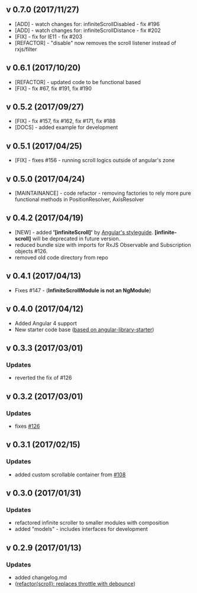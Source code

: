 ## v 0.7.0 (2017/11/27)
* [ADD] - watch changes for: infiniteScrollDisabled - fix #196
* [ADD] - watch changes for: infiniteScrollDistance - fix #202
* [FIX] - fix for IE11 - fix #203 
* [REFACTOR] - "disable" now removes the scroll listener instead of rxjs/filter

## v 0.6.1 (2017/10/20)
* [REFACTOR] - updated code to be functional based
* [FIX] - fix #67, fix #191, fix #190

## v 0.5.2 (2017/09/27)
* [FIX] -  fix #157, fix #162, fix #171, fix #188
* [DOCS] - added example for development

## v 0.5.1 (2017/04/25)
* [FIX] - fixes #156 - running scroll logics outside of angular's zone

## v 0.5.0 (2017/04/24)
* [MAINTAINANCE] - code refactor - removing factories to rely more pure functional methods in PositionResolver, AxisResolver

## v 0.4.2 (2017/04/19)
* [NEW] - added **'[infiniteScroll]'** by [Angular's styleguide](https://angular.io/docs/ts/latest/guide/style-guide.html#!#02-06). **[infinite-scroll]** will be deprecated in future version.
* reduced bundle size with imports for RxJS Observable and Subscription objects #126. 
* removed old code directory from repo

## v 0.4.1 (2017/04/13)
* Fixes #147 - (__InfiniteScrollModule is not an NgModule__)

## v 0.4.0 (2017/04/12)
* Added Angular 4 support
* New starter code base ([based on angular-library-starter](https://github.com/robisim74/angular-library-starter))

## v 0.3.3 (2017/03/01) 

### Updates
* reverted the fix of #126

## v 0.3.2 (2017/03/01) 

### Updates
* fixes [#126](https://github.com/orizens/angular2-infinite-scroll/issues/126)

## v 0.3.1 (2017/02/15) 

### Updates
* added custom scrollable container from [#108](https://github.com/orizens/angular2-infinite-scroll/pull/108/files)

## v 0.3.0 (2017/01/31) 

### Updates
* refactored infinite scroller to smaller modules with composition
* added "models" - includes interfaces for development

## v 0.2.9 (2017/01/13)

### Updates
* added changelog.md
* ([refactor(scroll): replaces throttle with debounce](https://github.com/orizens/angular2-infinite-scroll/pull/82))


